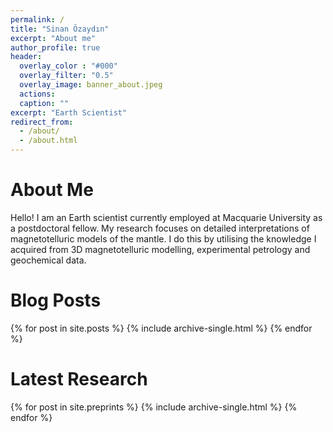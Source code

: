 ```yaml
---
permalink: /
title: "Sinan Özaydın"
excerpt: "About me"
author_profile: true
header:
  overlay_color : "#000"
  overlay_filter: "0.5"
  overlay_image: banner_about.jpeg
  actions:
  caption: ""
excerpt: "Earth Scientist"
redirect_from:
  - /about/
  - /about.html
---
```


About Me
======
Hello! I am an Earth scientist currently employed at Macquarie University as a postdoctoral fellow. My research focuses on detailed interpretations of magnetotelluric models of the mantle. I do this by utilising the knowledge I acquired from 3D magnetotelluric modelling, experimental petrology and geochemical data.

Blog Posts
======

{% for post in site.posts %}
  {% include archive-single.html %}
{% endfor %}

Latest Research
======
{% for post in site.preprints %}
  {% include archive-single.html %}
{% endfor %}
